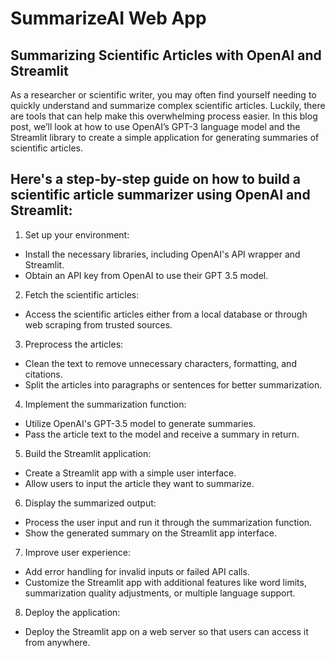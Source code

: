 # SummarizeAI Web App
## Summarizing Scientific Articles with OpenAI and Streamlit
As a researcher or scientific writer, you may often find yourself needing to quickly understand and summarize complex scientific articles. Luckily, there are tools that can help make this overwhelming process easier. In this blog post, we’ll look at how to use OpenAI’s GPT-3 language model and the Streamlit library to create a simple application for generating summaries of scientific articles.

## Here's a step-by-step guide on how to build a scientific article summarizer using OpenAI and Streamlit:

1. Set up your environment:
* Install the necessary libraries, including OpenAI's API wrapper and Streamlit.
* Obtain an API key from OpenAI to use their GPT 3.5 model.

2. Fetch the scientific articles:
* Access the scientific articles either from a local database or through web scraping from trusted sources.

3. Preprocess the articles:
* Clean the text to remove unnecessary characters, formatting, and citations.
* Split the articles into paragraphs or sentences for better summarization.

4. Implement the summarization function:
* Utilize OpenAI's GPT-3.5 model to generate summaries.
* Pass the article text to the model and receive a summary in return.

5. Build the Streamlit application:
* Create a Streamlit app with a simple user interface.
* Allow users to input the article they want to summarize.

6. Display the summarized output:
* Process the user input and run it through the summarization function.
* Show the generated summary on the Streamlit app interface.

7. Improve user experience:
* Add error handling for invalid inputs or failed API calls.
* Customize the Streamlit app with additional features like word limits, summarization quality adjustments, or multiple language support.

8. Deploy the application:
* Deploy the Streamlit app on a web server so that users can access it from anywhere.
